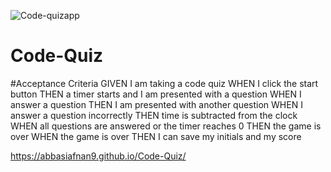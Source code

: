 ![Code-quizapp](https://user-images.githubusercontent.com/86696292/138544459-6c7261c5-d73a-4ef7-ac1a-889f54508da5.PNG)

# Code-Quiz



#Acceptance Criteria
GIVEN I am taking a code quiz
WHEN I click the start button
THEN a timer starts and I am presented with a question
WHEN I answer a question
THEN I am presented with another question
WHEN I answer a question incorrectly
THEN time is subtracted from the clock
WHEN all questions are answered or the timer reaches 0
THEN the game is over
WHEN the game is over
THEN I can save my initials and my score


https://abbasiafnan9.github.io/Code-Quiz/
